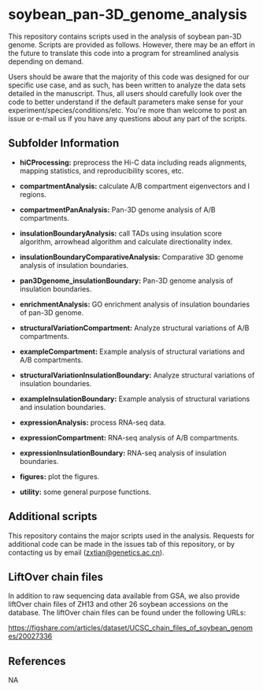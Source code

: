 # soybean_pan-3D_genome_analysis

This repository contains scripts used in the analysis of soybean pan-3D genome. Scripts are provided as follows. However, there may be an effort in the future to translate this code into a program for streamlined analysis depending on demand.

Users should be aware that the majority of this code was designed for our specific use case, and as such, has been written to analyze the data sets detailed in the manuscript. Thus, all users should carefully look over the code to better understand if the default parameters make sense for your experiment/species/conditions/etc. You're more than welcome to post an issue or e-mail us if you have any questions about any part of the scripts.

## Subfolder Information

* **hiCProcessing:** preprocess the Hi-C data including reads alignments, mapping statistics, and reproducibility scores, etc.

* **compartmentAnalysis:** calculate A/B compartment eigenvectors and I regions.

* **compartmentPanAnalysis:** Pan-3D genome analysis of A/B compartments.

* **insulationBoundaryAnalysis:** call TADs using insulation score algorithm, arrowhead algorithm and calculate directionality index.

* **insulationBoundaryComparativeAnalysis:** Comparative 3D genome analysis of insulation boundaries.

* **pan3Dgenome_insulationBoundary:** Pan-3D genome analysis of insulation boundaries.

* **enrichmentAnalysis:** GO enrichment analysis of insulation boundaries of pan-3D genome.

* **structuralVariationCompartment:** Analyze structural variations of A/B compartments.

* **exampleCompartment:** Example analysis of structural variations and A/B compartments.

* **structuralVariationInsulationBoundary:** Analyze structural variations of insulation boundaries.

* **exampleInsulationBoundary:** Example analysis of structural variations and insulation boundaries.

* **expressionAnalysis:** process RNA-seq data.

* **expressionCompartment:** RNA-seq analysis of A/B compartments.

* **expressionInsulationBoundary:** RNA-seq analysis of insulation boundaries.

* **figures:** plot the figures.

* **utility:** some general purpose functions.

## Additional scripts

This repository contains the major scripts used in the analysis. Requests for additional code can be made in the issues tab of this repository, or by contacting us by email (zxtian@genetics.ac.cn).

## LiftOver chain files

In addition to raw sequencing data available from GSA, we also provide liftOver chain files of ZH13 and other 26 soybean accessions on the database. The liftOver chain files can be found under the following URLs:

https://figshare.com/articles/dataset/UCSC_chain_files_of_soybean_genomes/20027336

## References

NA

